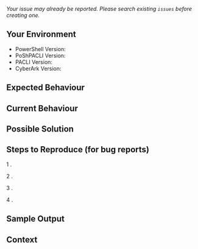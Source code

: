 _Your issue may already be reported. Please search existing `issues` before creating one._

## Your Environment

<!--- Include relevant details about your environment -->

* PowerShell Version:
* PoShPACLI Version:
* PACLI Version:
* CyberArk Version:

## Expected Behaviour

<!--- If you're describing a bug, tell us what should happen -->
<!--- If you're suggesting a change/improvement, tell us how it should work -->

## Current Behaviour

<!--- If describing a bug, tell us what happens instead of the expected behaviour -->
<!--- If suggesting a change/improvement, explain the difference from current behaviour -->

## Possible Solution

<!--- Not obligatory, but suggest a fix/reason for the bug, -->
<!--- or ideas how to implement the addition or change -->

## Steps to Reproduce (for bug reports)

<!--- Provide unambiguous set of steps to -->
<!--- reproduce this bug. Include code to reproduce, if relevant -->
1 .

2 .

3 .

4 .

## Sample Output

<!--- Provide any output you see -->
<!--- Include Verbose & Debug output where possible -->

## Context

<!--- What are you trying to accomplish? -->
<!--- Providing context helps us define the best solution -->
